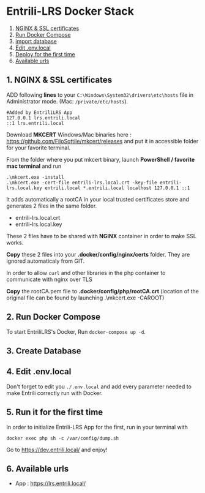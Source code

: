  # Entrili-LRS Docker Stack

1. [NGINX & SSL certificates](#1-nginx--ssl-certificates)
2. [Run Docker Compose](#2-run-docker-compose)
3. [import database](#3-import-database)
4. [Edit .env.local](#5-edit-envlocal)
5. [Deploy for the first time](#7-deploy-for-the-first-time)
6. [Available urls](#8-available-urls)

## 1. NGINX & SSL certificates

ADD following **lines** to your `C:\Windows\System32\drivers\etc\hosts` file in Administrator mode. (Mac:  `/private/etc/hosts`).

    #Added by EntriliLRS App
    127.0.0.1 lrs.entrili.local
    ::1 lrs.entrili.local

Download **MKCERT** Windows/Mac binaries here : https://github.com/FiloSottile/mkcert/releases and put it in accessible folder for your favorite terminal.

From the folder where you put mkcert binary, launch **PowerShell / favorite mac terminal** and run

    .\mkcert.exe -install
    .\mkcert.exe -cert-file entrili-lrs.local.crt -key-file entrili-lrs.local.key entrili.local *.entrili.local localhost 127.0.0.1 ::1

It adds automatically a rootCA in your local trusted certificates store and generates 2 files in the same folder.

- entrili-lrs.local.crt
- entrili-lrs.local.key

These 2 files have to be shared with **NGINX** container in order to make SSL works. 

**Copy** these 2 files into your **.docker/config/nginx/certs** folder. They are ignored automaticaly from GIT.

In order to allow `curl` and other libraries in the php container to communicate with nginx over TLS 

**Copy** the rootCA.pem file to **.docker/config/php/rootCA.crt** (location of the original file can be found by launching .\mkcert.exe -CAROOT)

## 2. Run Docker Compose

To start EntriliLRS's Docker, Run `docker-compose up -d`.

## 3. Create Database

## 4. Edit .env.local

Don't forget to edit you `./.env.local` and add every parameter needed to make Entrili correctly run with Docker. 

## 5. Run it for the first time

In order to initialize Entrili-LRS App for the first, run in your terminal with 

`docker exec php sh -c /var/config/dump.sh`

Go to <https://dev.entrili.local/> and enjoy!

## 6. Available urls

- App : <https://lrs.entrili.local/>